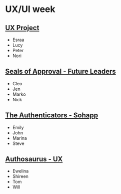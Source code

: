 # UX/UI week

## [UX Project](https://github.com/FAC9/ux-ui-project)
- Esraa
- Lucy
- Peter
- Nori

## [Seals of Approval - Future Leaders](https://github.com/FAC9/future-leaders/)
- Cleo
- Jen
- Marko
- Nick

## [The Authenticators - Sohapp](https://github.com/The-Authenticators/sohapp)
- Emily
- John
- Marina
- Steve

## [Authosaurus - UX](https://github.com/Authosaurus/UX)
- Ewelina
- Shireen
- Tom
- Will
